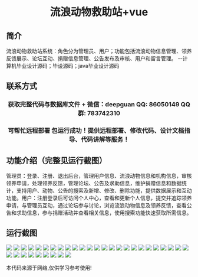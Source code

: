 <p><h1 align="center">流浪动物救助站+vue</h1></p>

## 简介
流浪动物救助站系统：角色分为管理员、用户；功能包括流浪动物信息管理、领养反馈展示、论坛互动、捐赠信息管理、公告发布及审核、用户和留言管理。    --计算机毕业设计源码；毕设源码；java毕业设计源码


## 联系方式
<p><h3 align="center">获取完整代码与数据库文件 + 微信：deepguan QQ: 86050149 QQ群: 783742310</h3></p>
<p><h3 align="center">可帮忙远程部署 包运行成功！提供远程部署、修改代码、设计文档指导、代码讲解等服务！</h3></p>

## 功能介绍（完整见运行截图）
管理员：登录、注册、退出后台，管理用户信息、流浪动物信息和机构信息，审核领养申请，处理领养反馈，管理论坛、公告及求助信息，维护捐赠信息和数据统计，支持用户、动物、公告的搜索及新增、修改、删除功能，提供数据展示和互动功能。用户：注册登录后可访问个人中心，查看和更新个人信息，提交并追踪领养申请，与管理员互动，通过论坛参与讨论，浏览流浪动物信息及领养反馈，查看公告和求助信息，参与捐赠活动并查看相关信息，使用搜索功能快速获取所需信息。


## 运行截图
![](https://bs-1329754181.cos.ap-shanghai.myqcloud.com/ssm/StrayAnimalRescueStation/img/001.jpg)
![](https://bs-1329754181.cos.ap-shanghai.myqcloud.com/ssm/StrayAnimalRescueStation/img/002.jpg)
![](https://bs-1329754181.cos.ap-shanghai.myqcloud.com/ssm/StrayAnimalRescueStation/img/003.jpg)
![](https://bs-1329754181.cos.ap-shanghai.myqcloud.com/ssm/StrayAnimalRescueStation/img/004.jpg)
![](https://bs-1329754181.cos.ap-shanghai.myqcloud.com/ssm/StrayAnimalRescueStation/img/005.jpg)
![](https://bs-1329754181.cos.ap-shanghai.myqcloud.com/ssm/StrayAnimalRescueStation/img/006.jpg)
![](https://bs-1329754181.cos.ap-shanghai.myqcloud.com/ssm/StrayAnimalRescueStation/img/007.jpg)
![](https://bs-1329754181.cos.ap-shanghai.myqcloud.com/ssm/StrayAnimalRescueStation/img/008.jpg)
![](https://bs-1329754181.cos.ap-shanghai.myqcloud.com/ssm/StrayAnimalRescueStation/img/009.jpg)
![](https://bs-1329754181.cos.ap-shanghai.myqcloud.com/ssm/StrayAnimalRescueStation/img/010.jpg)
![](https://bs-1329754181.cos.ap-shanghai.myqcloud.com/ssm/StrayAnimalRescueStation/img/011.jpg)
![](https://bs-1329754181.cos.ap-shanghai.myqcloud.com/ssm/StrayAnimalRescueStation/img/012.jpg)
![](https://bs-1329754181.cos.ap-shanghai.myqcloud.com/ssm/StrayAnimalRescueStation/img/013.jpg)
![](https://bs-1329754181.cos.ap-shanghai.myqcloud.com/ssm/StrayAnimalRescueStation/img/014.jpg)
![](https://bs-1329754181.cos.ap-shanghai.myqcloud.com/ssm/StrayAnimalRescueStation/img/015.jpg)
![](https://bs-1329754181.cos.ap-shanghai.myqcloud.com/ssm/StrayAnimalRescueStation/img/016.jpg)
![](https://bs-1329754181.cos.ap-shanghai.myqcloud.com/ssm/StrayAnimalRescueStation/img/017.jpg)
![](https://bs-1329754181.cos.ap-shanghai.myqcloud.com/ssm/StrayAnimalRescueStation/img/018.jpg)
![](https://bs-1329754181.cos.ap-shanghai.myqcloud.com/ssm/StrayAnimalRescueStation/img/019.jpg)
![](https://bs-1329754181.cos.ap-shanghai.myqcloud.com/ssm/StrayAnimalRescueStation/img/020.jpg)
![](https://bs-1329754181.cos.ap-shanghai.myqcloud.com/ssm/StrayAnimalRescueStation/img/021.jpg)
![](https://bs-1329754181.cos.ap-shanghai.myqcloud.com/ssm/StrayAnimalRescueStation/img/022.jpg)
![](https://bs-1329754181.cos.ap-shanghai.myqcloud.com/ssm/StrayAnimalRescueStation/img/023.jpg)
![](https://bs-1329754181.cos.ap-shanghai.myqcloud.com/ssm/StrayAnimalRescueStation/img/024.jpg)
![](https://bs-1329754181.cos.ap-shanghai.myqcloud.com/ssm/StrayAnimalRescueStation/img/025.jpg)
![](https://bs-1329754181.cos.ap-shanghai.myqcloud.com/ssm/StrayAnimalRescueStation/img/026.jpg)
![](https://bs-1329754181.cos.ap-shanghai.myqcloud.com/ssm/StrayAnimalRescueStation/img/027.jpg)
![](https://bs-1329754181.cos.ap-shanghai.myqcloud.com/ssm/StrayAnimalRescueStation/img/028.jpg)
![](https://bs-1329754181.cos.ap-shanghai.myqcloud.com/ssm/StrayAnimalRescueStation/img/029.jpg)
![](https://bs-1329754181.cos.ap-shanghai.myqcloud.com/ssm/StrayAnimalRescueStation/img/030.jpg)
![](https://bs-1329754181.cos.ap-shanghai.myqcloud.com/ssm/StrayAnimalRescueStation/img/031.jpg)
![](https://bs-1329754181.cos.ap-shanghai.myqcloud.com/ssm/StrayAnimalRescueStation/img/032.jpg)
![](https://bs-1329754181.cos.ap-shanghai.myqcloud.com/ssm/StrayAnimalRescueStation/img/033.jpg)
![](https://bs-1329754181.cos.ap-shanghai.myqcloud.com/ssm/StrayAnimalRescueStation/img/034.jpg)

<p>本代码来源于网络,仅供学习参考使用!</p>
